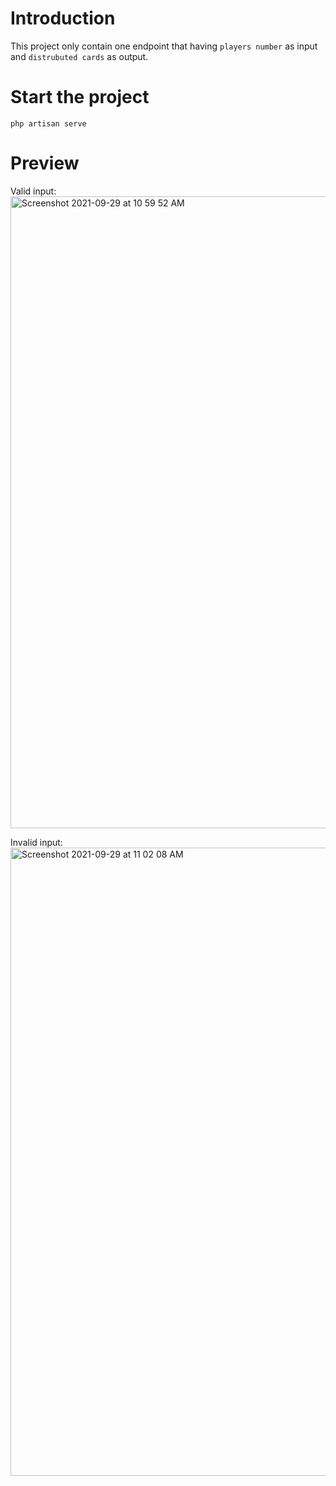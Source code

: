 # Introduction
This project only contain one endpoint that having `players number` as input and `distrubuted cards` as output.


# Start the project
```php artisan serve```


# Preview
Valid input:
<img width="1011" alt="Screenshot 2021-09-29 at 10 59 52 AM" src="https://user-images.githubusercontent.com/40559684/135195833-3813d7e7-fe61-42b8-ad5a-d2f7d9814785.png">


Invalid input: 
<img width="1005" alt="Screenshot 2021-09-29 at 11 02 08 AM" src="https://user-images.githubusercontent.com/40559684/135195913-7135ac8e-7a4a-4f66-aa51-3e5ac7aae308.png">
